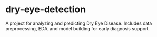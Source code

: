 # dry-eye-detection
A project for analyzing and predicting Dry Eye Disease. Includes data preprocessing, EDA, and model building for early diagnosis support.
